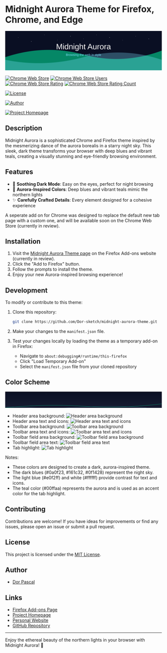 # Midnight Aurora Theme for Firefox, Chrome, and Edge

![Midnight Aurora Theme Banner](./images/midnight-aurora-banner.svg)

[![Chrome Web Store](https://img.shields.io/chrome-web-store/v/gkinjgiebpadnndaihlonmkhjkbdbdla)](https://chromewebstore.google.com/detail/midnight-aurora/gkinjgiebpadnndaihlonmkhjkbdbdla)
[![Chrome Web Store Users](https://img.shields.io/chrome-web-store/users/gkinjgiebpadnndaihlonmkhjkbdbdla)](https://chromewebstore.google.com/detail/midnight-aurora/gkinjgiebpadnndaihlonmkhjkbdbdla)
[![Chrome Web Store Rating](https://img.shields.io/chrome-web-store/rating/gkinjgiebpadnndaihlonmkhjkbdbdla)](https://chromewebstore.google.com/detail/midnight-aurora/gkinjgiebpadnndaihlonmkhjkbdbdla)
[![Chrome Web Store Rating Count](https://img.shields.io/chrome-web-store/rating-count/gkinjgiebpadnndaihlonmkhjkbdbdla)](https://chromewebstore.google.com/detail/midnight-aurora/gkinjgiebpadnndaihlonmkhjkbdbdla)

[![License](https://img.shields.io/github/license/Dor-sketch/midnight-aurora-theme)](LICENSE)

[![Author](https://img.shields.io/badge/author-Dor%20Pascal-80a0c0)](https://dorpascal.com)

[![Project Homepage](https://img.shields.io/badge/project%20homepage-dorpascal.com%2Fmidnight--aurora--theme-80a0c0)](https://dorpascal.com/midnight-aurora-theme/)

## Description

Midnight Aurora is a sophisticated Chrome and Firefox theme inspired by the mesmerizing dance of the aurora borealis in a starry night sky. This sleek, dark theme transforms your browser with deep blues and vibrant teals, creating a visually stunning and eye-friendly browsing environment.

## Features

- 🌙 **Soothing Dark Mode**: Easy on the eyes, perfect for night browsing
- 🎨 **Aurora-Inspired Colors**: Deep blues and vibrant teals mimic the northern lights
- ✨ **Carefully Crafted Details**: Every element designed for a cohesive experience

A seperate add on for Chrome was designed to replace the default new tab page with a custom one, and will be available soon on the Chrome Web Store (currently in review).

## Installation

1. Visit the [Midnight Aurora Theme page](https://addons.mozilla.org/firefox/addon/midnight-aurora/) on the Firefox Add-ons website (currently in review).
2. Click the "Add to Firefox" button.
3. Follow the prompts to install the theme.
4. Enjoy your new Aurora-inspired browsing experience!

## Development

To modify or contribute to this theme:

1. Clone this repository:

    ```bash
    git clone https://github.com/Dor-sketch/midnight-aurora-theme.git
    ```

2. Make your changes to the `manifest.json` file.

3. Test your changes locally by loading the theme as a temporary add-on in Firefox:
    - Navigate to `about:debugging#/runtime/this-firefox`
    - Click "Load Temporary Add-on"
    - Select the `manifest.json` file from your cloned repository

## Color Scheme

![background Header Image](./images/midnight-aurora-header-svg.svg)

- Header area background: ![Header area background](https://img.shields.io/badge/0a0f23-0a0f23.svg?style=flat&color=0a0f23)
- Header area text and icons: ![Header area text and icons](https://img.shields.io/badge/80a0c0-80a0c0.svg?style=flat&color=80e0ff)
- Toolbar area background: ![Toolbar area background](https://img.shields.io/badge/161c32-161c32.svg?style=flat&color=161c32)
- Toolbar area text and icons: ![Toolbar area text and icons](https://img.shields.io/badge/e0f2ff-e0f2ff.svg?style=flat&color=e0f2ff)
- Toolbar field area background: ![Toolbar field area background](https://img.shields.io/badge/0f1428-0f1428.svg?style=flat&color=0f1428)
- Toolbar field area text: ![Toolbar field area text](https://img.shields.io/badge/ffffff-ffffff.svg?style=flat&color=ffffff)
- Tab highlight: ![Tab highlight](https://img.shields.io/badge/00ffaa-00ffaa.svg?style=flat&color=00ffaa)

Notes:

- These colors are designed to create a dark, aurora-inspired theme.
- The dark blues (#0a0f23, #161c32, #0f1428) represent the night sky.
- The light blue (#e0f2ff) and white (#ffffff) provide contrast for text and icons.
- The teal color (#00ffaa) represents the aurora and is used as an accent color for the tab highlight.

## Contributing

Contributions are welcome! If you have ideas for improvements or find any issues, please open an issue or submit a pull request.

## License

This project is licensed under the [MIT License](LICENSE).

## Author

- [Dor Pascal](https://github.com/Dor-sketch)

## Links

- [Firefox Add-ons Page](https://addons.mozilla.org/firefox/addon/midnight-aurora/)
- [Project Homepage](https://dorpascal.com/midnight-aurora-theme/)
- [Personal Website](https://dorpascal.com)
- [GitHub Repository](https://github.com/Dor-sketch/midnight-aurora-theme)

---

Enjoy the ethereal beauty of the northern lights in your browser with Midnight Aurora! 🌌
